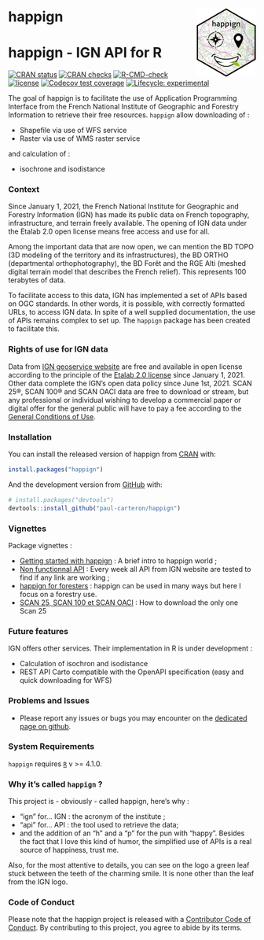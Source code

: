 
<!-- README.md is generated from README.Rmd. Please edit that file -->

# happign <a href="https://paul-carteron.github.io/happign/"><img src="man/figures/logo.png" align="right" height="139" /></a>

# happign - IGN API for R

<!-- badges: start -->

[![CRAN
status](https://www.r-pkg.org/badges/version/happign)](https://CRAN.R-project.org/package=happign)
[![CRAN
checks](https://cranchecks.info/badges/summary/happign)](https://cran.r-project.org/web/checks/check_results_happign.html)
[![R-CMD-check](https://github.com/paul-carteron/happign/workflows/R-CMD-check/badge.svg)](https://github.com/paul-carteron/happign/actions)
[![license](https://img.shields.io/badge/license-GPL--3-blue.svg)](https://www.gnu.org/licenses/gpl-3.0.en.html)
[![Codecov test
coverage](https://codecov.io/gh/paul-carteron/happign/branch/main/graph/badge.svg)](https://app.codecov.io/gh/paul-carteron/happign?branch=main)
[![Lifecycle:
experimental](https://img.shields.io/badge/lifecycle-experimental-orange.svg)](https://lifecycle.r-lib.org/articles/stages.html#experimental)
<!-- badges: end -->

The goal of happign is to facilitate the use of Application Programming
Interface from the French National Institute of Geographic and Forestry
Information to retrieve their free resources. `happign` allow
downloading of :

-   Shapefile via use of WFS service
-   Raster via use of WMS raster service

and calculation of :

-   isochrone and isodistance

### Context

Since January 1, 2021, the French National Institute for Geographic and
Forestry Information (IGN) has made its public data on French
topography, infrastructure, and terrain freely available. The opening of
IGN data under the Etalab 2.0 open license means free access and use for
all.

Among the important data that are now open, we can mention the BD TOPO
(3D modeling of the territory and its infrastructures), the BD ORTHO
(departmental orthophotography), the BD Forêt and the RGE Alti (meshed
digital terrain model that describes the French relief). This represents
100 terabytes of data.

To facilitate access to this data, IGN has implemented a set of APIs
based on OGC standards. In other words, it is possible, with correctly
formatted URLs, to access IGN data. In spite of a well supplied
documentation, the use of APIs remains complex to set up. The `happign`
package has been created to facilitate this.

### Rights of use for IGN data

Data from [IGN geoservice
website](https://geoservices.ign.fr/presentation) are free and available
in open license according to the principle of the [Etalab 2.0
license](https://www.etalab.gouv.fr/licence-ouverte-open-licence/) since
January 1, 2021. Other data complete the IGN’s open data policy since
June 1st, 2021. SCAN 25®, SCAN 100® and SCAN OACI data are free to
download or stream, but any professional or individual wishing to
develop a commercial paper or digital offer for the general public will
have to pay a fee according to the [General Conditions of
Use](https://geoservices.ign.fr/cgu-licences).

### Installation

You can install the released version of happign from
[CRAN](https://CRAN.R-project.org) with:

``` r
install.packages("happign")
```

And the development version from [GitHub](https://github.com/) with:

``` r
# install.packages("devtools")
devtools::install_github("paul-carteron/happign")
```

### Vignettes

Package vignettes :

-   [Getting started with
    happign](https://paul-carteron.github.io/happign/articles/Getting_started.html)
    : A brief intro to happign world ;
-   [Non functionnal
    API](https://paul-carteron.github.io/happign/articles/web_only/Non_functional_APIs.html)
    : Every week all API from IGN website are tested to find if any link
    are working ;
-   [happign for
    foresters](https://paul-carteron.github.io/happign/articles/web_only/happign_for_foresters.html)
    : happign can be used in many ways but here I focus on a forestry
    use.
-   [SCAN 25, SCAN 100 et SCAN
    OACI](https://paul-carteron.github.io/happign/articles/SCAN_25_SCAN_100_SCAN_OACI.html)
    : How to download the only one Scan 25

### Future features

IGN offers other services. Their implementation in R is under
development :

-   Calculation of isochron and isodistance
-   REST API Carto compatible with the OpenAPI specification (easy and
    quick downloading for WFS)

### Problems and Issues

-   Please report any issues or bugs you may encounter on the [dedicated
    page on github](https://github.com/paul-carteron/happign/issues).

### System Requirements

`happign` requires [`R`](https://cran.r-project.org) v \>= 4.1.0.

### Why it’s called `happign` ?

This project is - obviously - called happign, here’s why :

-   “ign” for… IGN : the acronym of the institute ;
-   “api” for… API : the tool used to retrieve the data;
-   and the addition of an “h” and a “p” for the pun with “happy”.
    Besides the fact that I love this kind of humor, the simplified use
    of APIs is a real source of happiness, trust me.

Also, for the most attentive to details, you can see on the logo a green
leaf stuck between the teeth of the charming smile. It is none other
than the leaf from the IGN logo.

### Code of Conduct

Please note that the happign project is released with a [Contributor
Code of
Conduct](https://paul-carteron.github.io/happign/CODE_OF_CONDUCT.html).
By contributing to this project, you agree to abide by its terms.
